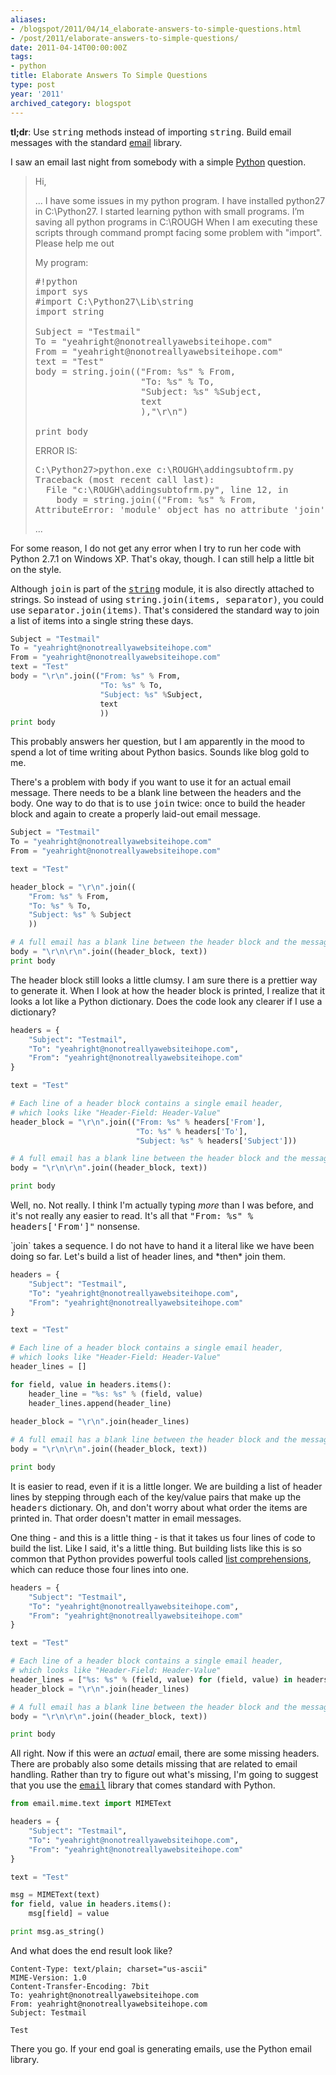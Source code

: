 ```yaml
---
aliases:
- /blogspot/2011/04/14_elaborate-answers-to-simple-questions.html
- /post/2011/elaborate-answers-to-simple-questions/
date: 2011-04-14T00:00:00Z
tags:
- python
title: Elaborate Answers To Simple Questions
type: post
year: '2011'
archived_category: blogspot
---
```

<p><strong>tl;dr</strong>: Use <tt>string</tt> methods instead of importing <tt>string</tt>. Build email messages with the standard <a href="http://docs.python.org/library/email.html">email</a> library.</p>
<!--more-->

<p>I saw an email last night from somebody with a simple <a href="http://python.org">Python</a> question.</p>

<blockquote markdown="1">
<p>Hi,</p>
 
<p>... I have some issues in my python program. I have installed python27 in C:\Python27.
I started learning python with small programs. I’m saving all python programs in C:\ROUGH
When I am executing these scripts through command prompt facing some problem with "import". Please help me out</p>

<p>My program:</p>

<pre>
#!python
import sys
#import C:\Python27\Lib\string
import string
   
Subject = "Testmail"
To = "yeahright@nonotreallyawebsiteihope.com"
From = "yeahright@nonotreallyawebsiteihope.com"
text = "Test"
body = string.join(("From: %s" % From,
                    "To: %s" % To,
                    "Subject: %s" %Subject,
                    text
                    ),"\r\n")
     
print body
</pre>

<p>ERROR IS:</p>

<pre>
C:\Python27>python.exe c:\ROUGH\addingsubtofrm.py
Traceback (most recent call last):
  File "c:\ROUGH\addingsubtofrm.py", line 12, in <module>
    body = string.join(("From: %s" % From,
AttributeError: 'module' object has no attribute 'join'
</pre>

<p>...</p>
</blockquote>

<p>For some reason, I do not get any error when I try to run her code with Python 2.7.1 on Windows XP. That's okay, though. I can still help a little bit on the style.</p>

<p>Although <tt>join</tt> is part of the <tt><a href="http://docs.python.org/library/string.html">string</a></tt> module, it is also directly attached to strings. So instead of using <tt>string.join(items, separator)</tt>, you could use <tt>separator.join(items)</tt>. That's considered the standard way to join a list of items into a single string these days.</p>

``` python
Subject = "Testmail"
To = "yeahright@nonotreallyawebsiteihope.com"
From = "yeahright@nonotreallyawebsiteihope.com"
text = "Test"
body = "\r\n".join(("From: %s" % From,
                    "To: %s" % To,
                    "Subject: %s" %Subject,
                    text
                    ))
print body
```

<p>This probably answers her question, but I am apparently in the mood to spend a lot of time writing about Python basics. Sounds like blog gold to me.</p>

<p>There's a problem with <tt>body</tt> if you want to use it for an actual email message. There needs to be a blank line between the headers and the body. One way to do that is to use <tt>join</tt> twice: once to build the header block and again to create a properly laid-out email message.</p>

``` python
Subject = "Testmail"
To = "yeahright@nonotreallyawebsiteihope.com"
From = "yeahright@nonotreallyawebsiteihope.com"

text = "Test"

header_block = "\r\n".join((
    "From: %s" % From,
    "To: %s" % To,
    "Subject: %s" % Subject
    ))

# A full email has a blank line between the header block and the message body
body = "\r\n\r\n".join((header_block, text))
print body
```

<p>The header block still looks a little clumsy. I am sure there is a prettier way to generate it. When I look at how the header block is printed, I realize that it looks a lot like a Python dictionary. Does the code look any clearer if I use a dictionary?</p>

``` python
headers = {
    "Subject": "Testmail",
    "To": "yeahright@nonotreallyawebsiteihope.com",
    "From": "yeahright@nonotreallyawebsiteihope.com"
}

text = "Test"

# Each line of a header block contains a single email header,
# which looks like "Header-Field: Header-Value"
header_block = "\r\n".join(("From: %s" % headers['From'],
                            "To: %s" % headers['To'],
                            "Subject: %s" % headers['Subject']))

# A full email has a blank line between the header block and the message body
body = "\r\n\r\n".join((header_block, text))

print body
```

<p>Well, no. Not really. I think I'm actually typing <em>more</em> than I was before, and it's not really any easier to read. It's all that <tt>"From: %s" % headers['From']"</tt> nonsense.</p>

<p>`join` takes a sequence. I do not have to hand it a literal like we have been doing so far. Let's build a list of header lines, and *then* join them.</p>

``` python
headers = {
    "Subject": "Testmail",
    "To": "yeahright@nonotreallyawebsiteihope.com",
    "From": "yeahright@nonotreallyawebsiteihope.com"
}

text = "Test"

# Each line of a header block contains a single email header,
# which looks like "Header-Field: Header-Value"
header_lines = []

for field, value in headers.items():
    header_line = "%s: %s" % (field, value)
    header_lines.append(header_line)
      
header_block = "\r\n".join(header_lines)

# A full email has a blank line between the header block and the message body
body = "\r\n\r\n".join((header_block, text))

print body
```

<p>It is easier to read, even if it is a little longer. We are building a list of header lines by stepping through each of the key/value pairs that make up the <tt>headers</tt> dictionary. Oh, and don't worry about what order the items are printed in. That order doesn't matter in email messages.</p>

<p>One thing - and this is a little thing - is that it takes us four lines of code to build the list. Like I said, it's a little thing. But building lists like this is so common that Python provides powerful tools called <a href="http://docs.python.org/tutorial/datastructures.html#list-comprehensions">list comprehensions</a>, which can reduce those four lines into one.</p>

``` python
headers = {
    "Subject": "Testmail",
    "To": "yeahright@nonotreallyawebsiteihope.com",
    "From": "yeahright@nonotreallyawebsiteihope.com"
}

text = "Test"

# Each line of a header block contains a single email header,
# which looks like "Header-Field: Header-Value"
header_lines = ["%s: %s" % (field, value) for (field, value) in headers.items()]  
header_block = "\r\n".join(header_lines)

# A full email has a blank line between the header block and the message body
body = "\r\n\r\n".join((header_block, text))

print body
```

<p>All right. Now if this were an <em>actual</em> email, there are some missing headers. There are probably also some details missing that are related to email handling. Rather than try to figure out what's missing, I'm going to suggest that you use the <a href="http://docs.python.org/library/email.html"><tt>email</tt></a> library that comes standard with Python.</p>

``` python
from email.mime.text import MIMEText

headers = {
    "Subject": "Testmail",
    "To": "yeahright@nonotreallyawebsiteihope.com",
    "From": "yeahright@nonotreallyawebsiteihope.com"
}

text = "Test"

msg = MIMEText(text)
for field, value in headers.items():
    msg[field] = value

print msg.as_string()
```

<p>And what does the end result look like?</p>

``` http
Content-Type: text/plain; charset="us-ascii"
MIME-Version: 1.0
Content-Transfer-Encoding: 7bit
To: yeahright@nonotreallyawebsiteihope.com
From: yeahright@nonotreallyawebsiteihope.com
Subject: Testmail

Test
```

<p>There you go. If your end goal is generating emails, use the Python email library.</p>
